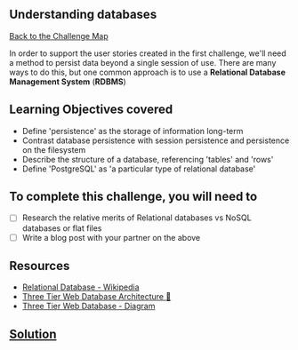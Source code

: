 ## Understanding databases

[Back to the Challenge Map](0_challenge_map.md)

In order to support the user stories created in the first challenge, we'll need a method to persist data beyond a single session of use. There are many ways to do this, but one common approach is to use a **Relational Database Management System** (**RDBMS**)

## Learning Objectives covered

* Define 'persistence' as the storage of information long-term
* Contrast database persistence with session persistence and persistence on the filesystem
* Describe the structure of a database, referencing 'tables' and 'rows'
* Define 'PostgreSQL' as 'a particular type of relational database'

## To complete this challenge, you will need to

- [ ] Research the relative merits of Relational databases vs NoSQL databases or flat files
- [ ] Write a blog post with your partner on the above

## Resources

* [Relational Database - Wikipedia](https://en.wikipedia.org/wiki/Relational_database)
* [Three Tier Web Database Architecture :pill: ](../pills/three_tier_architecture.md)
* [Three Tier Web Database - Diagram](https://docs.google.com/drawings/d/17ES4_vO90p3x3np1K3X5b5C_JVs14VbJZ5N8KraVRUw/edit)

## [Solution](solutions/02.md)
